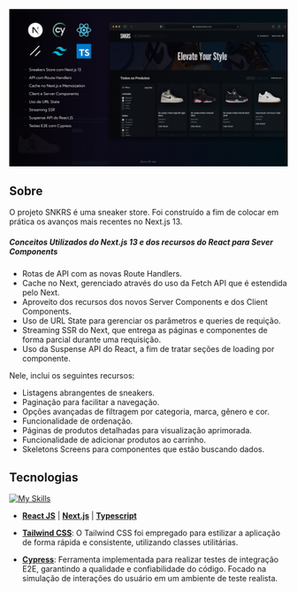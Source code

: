 <img src="./public/thumbnail.png">

## Sobre

O projeto SNKRS é uma sneaker store. Foi construído a fim de colocar em prática os avanços mais recentes no Next.js 13.

##### Conceitos Utilizados do Next.js 13 e dos recursos do React para Sever Components

- Rotas de API com as novas Route Handlers.
- Cache no Next, gerenciado através do uso da Fetch API que é estendida pelo Next.
- Aproveito dos recursos dos novos Server Components e dos Client Components.
- Uso de URL State para gerenciar os parâmetros e queries de requição.
- Streaming SSR do Next, que entrega as páginas e componentes de forma parcial durante uma requisição.
- Uso da Suspense API do React, a fim de tratar seções de loading por componente.

Nele, inclui os seguintes recursos:

- Listagens abrangentes de sneakers.
- Paginação para facilitar a navegação.
- Opções avançadas de filtragem por categoria, marca, gênero e cor.
- Funcionalidade de ordenação.
- Páginas de produtos detalhadas para visualização aprimorada.
- Funcionalidade de adicionar produtos ao carrinho.
- Skeletons Screens para componentes que estão buscando dados.

## Tecnologias

[![My Skills](https://skillicons.dev/icons?i=next,react,typescript,cypress,tailwind)](https://skillicons.dev)

- [**React JS**](https://pt-br.legacy.reactjs.org/) | [**Next.js**](https://nextjs.org/) | [**Typescript**](https://www.typescriptlang.org/)

- [**Tailwind CSS**](https://tailwindcss.com/): O Tailwind CSS foi empregado para estilizar a aplicação de forma rápida e consistente, utilizando classes utilitárias.

- [**Cypress**](https://docs.cypress.io/): Ferramenta implementada para realizar testes de integração E2E, garantindo a qualidade e confiabilidade do código. Focado na simulação de interações do usuário em um ambiente de teste realista.

